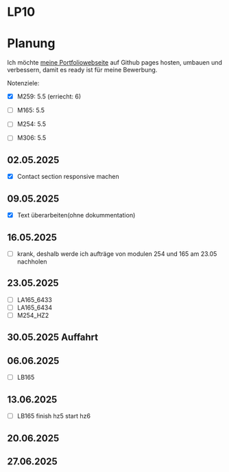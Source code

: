 # LP10


# Planung
Ich möchte [meine Portfoliowebseite](https://github.com/B1zy/PortfolioWebseiteReact) auf Github pages hosten, umbauen und verbessern, damit es ready ist für meine Bewerbung.

Notenziele:  
- [x] M259: 5.5 (erriecht: 6)
- [ ] M165: 5.5 
- [ ] M254: 5.5
- [ ] M306: 5.5


## 02.05.2025	
- [x] Contact section responsive machen
## 09.05.2025	
- [x] Text überarbeiten(ohne dokummentation)
## 16.05.2025	
- [ ] krank, deshalb werde ich aufträge von modulen 254 und 165 am 23.05 nachholen 

## 23.05.2025	
- [ ] LA165_6433
- [ ] LA165_6434
- [ ] M254_HZ2 
## 30.05.2025	Auffahrt

## 06.06.2025	
- [ ] LB165
## 13.06.2025	
- [ ] LB165 finish hz5 start hz6
## 20.06.2025	

## 27.06.2025
